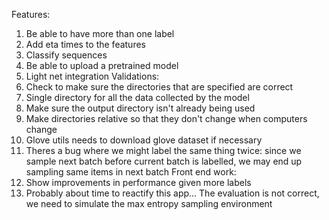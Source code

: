 Features:
  1. Be able to have more than one label
  2. Add eta times to the features
  3. Classify sequences
  4. Be able to upload a pretrained model
  5. Light net integration
Validations:
  1. Check to make sure the directories that are specified are correct
  2. Single directory for all the data collected by the model
  3. Make sure the output directory isn't already being used
  4. Make directories relative so that they don't change when computers change
  5. Glove utils needs to download glove dataset if necessary
  6. Theres a bug where we might label the same thing twice: since we sample next batch before current batch is labelled, we may end up sampling same items in next batch
Front end work:
  1. Show improvements in performance given more labels
  2. Probably about time to reactify this app...
The evaluation is not correct, we need to simulate the max entropy sampling environment

